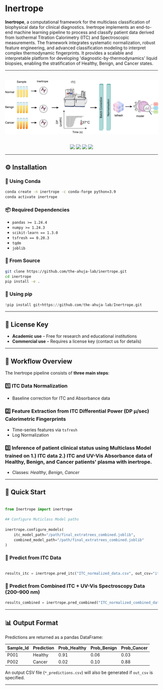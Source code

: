 #  Inertrope

**Inertrope**, a computational framework for the multiclass classification of biophysical data for clinical diagnostics. Inertrope implements an end-to-end machine learning pipeline to process and classify patient data derived from Isothermal Titration Calorimetry (ITC) and Spectroscopic measurements. The framework integrates systematic normalization, robust feature engineering, and advanced classification modeling to interpret complex thermodynamic fingerprints. It provides a scalable and interpretable platform for developing 'diagnostic-by-thermodynamics' liquid biopsies, enabling the stratification of Healthy, Benign, and Cancer states.

---

<br>
<div align="center">
  <img src="Images/inertrope.png" alt="Inertrope" width="750">
</div>
<br>

<p align="center">
  <img src="https://img.shields.io/badge/License-MIT-blue.svg">
  <img src="https://img.shields.io/badge/docs-passing-green">
  <img src="https://img.shields.io/badge/python-3.9+-blue">
  <a href="https://github.com/the-ahuja-lab/inertrope">
    <img src="https://img.shields.io/badge/Code-Source-black">
  </a>
</p>

---

## ⚙️ Installation

### 🧱 Using Conda

```bash
conda create -n inertrope -c conda-forge python=3.9
conda activate inertrope
```

### 📦 Required Dependencies

- `pandas >= 1.24.4`
- `numpy >= 1.24.3`
- `scikit-learn == 1.3.0`
- `tsfresh == 0.20.3`
- `tqdm`
- `joblib`




### 🧪 From Source

```bash
git clone https://github.com/the-ahuja-lab/inertrope.git
cd inertrope
pip install -e .
```
### 🧪 Using pip

```python
!pip install git+https://github.com/the-ahuja-lab/Inertrope.git
```
---

## 🔑 License Key

- **Academic use** – Free for research and educational institutions  
- **Commercial use** – Requires a license key (contact us for details)

---

## 🚀 Workflow Overview

The Inertrope pipeline consists of **three main steps**:

### 1️⃣ ITC Data Normalization
- Baseline correction for ITC and Absorbance data 


### 2️⃣ Feature Extraction from ITC Differential Power (DP μ/sec) Calorimetric Fingerprints  
- Time-series features via `tsfresh`
- Log Normalization    

### 3️⃣ Inference of patient clinical status using Multiclass Model trained on 1.) ITC data  2.) ITC and UV-Vis Absorbance data of Healthy, Benign, and Cancer patients' plasma with inertrope.
- Classes: *Healthy*, *Benign*, *Cancer*   

---

## 🧬 Quick Start
```python

from Inertrope import inertrope

## Configure Muticlass Model paths  

inertrope.configure_models(
    itc_model_path="/path/final_extratrees_combined.joblib",
    combined_model_path="/path/final_extratrees_combined.joblib"
)
```
### 🧪 Predict from ITC Data

```python

results_itc = inertrope.pred_itc("ITC_normalized_data.csv", out_csv="itc_predictions.csv")
```

### 🔬 Predict from Combined ITC + UV-Vis Spectroscopy Data (200–900 nm)

```python
results_combined = inertrope.pred_combined("ITC_normalized_combined_data.csv", out_csv="combined_predictions.csv")
```

---

## 📊 Output Format

Predictions are returned as a pandas DataFrame:

| Sample_Id | Prediction | Prob_Healthy | Prob_Benign | Prob_Cancer |
|------------|-------------|---------------|---------------|--------------|
| P001 | Healthy | 0.91 | 0.06 | 0.03 |
| P002 | Cancer  | 0.02 | 0.10 | 0.88 |

An output CSV file (`*_predictions.csv`) will also be generated if `out_csv` is specified.

---

